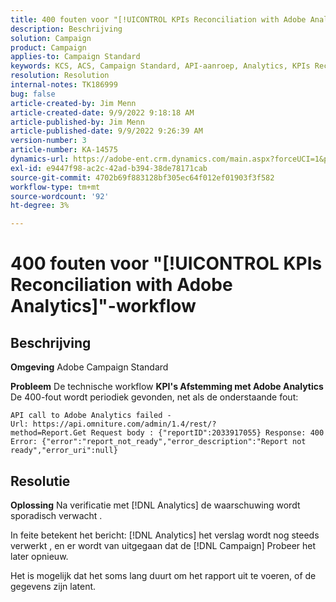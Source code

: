 ```yaml
---
title: 400 fouten voor "[!UICONTROL KPIs Reconciliation with Adobe Analytics]"-workflow
description: Beschrijving
solution: Campaign
product: Campaign
applies-to: Campaign Standard
keywords: KCS, ACS, Campaign Standard, API-aanroep, Analytics, KPIs Reconciliation with Adobe Analytics, 400-fout
resolution: Resolution
internal-notes: TK186999
bug: false
article-created-by: Jim Menn
article-created-date: 9/9/2022 9:18:18 AM
article-published-by: Jim Menn
article-published-date: 9/9/2022 9:26:39 AM
version-number: 3
article-number: KA-14575
dynamics-url: https://adobe-ent.crm.dynamics.com/main.aspx?forceUCI=1&pagetype=entityrecord&etn=knowledgearticle&id=90e43d53-2030-ed11-9db1-0022480866ad
exl-id: e9447f98-ac2c-42ad-b394-38de78171cab
source-git-commit: 4702b69f883128bf305ec64f012ef01903f3f582
workflow-type: tm+mt
source-wordcount: '92'
ht-degree: 3%

---
```


# 400 fouten voor &quot;[!UICONTROL KPIs Reconciliation with Adobe Analytics]&quot;-workflow

## Beschrijving


<b>Omgeving</b>
Adobe Campaign Standard

<b>Probleem</b>
De technische workflow <b>KPI&#39;s Afstemming met Adobe Analytics</b> De 400-fout wordt periodiek gevonden, net als de onderstaande fout:

```
API call to Adobe Analytics failed - Url: https://api.omniture.com/admin/1.4/rest/?method=Report.Get Request body : {"reportID":2033917055} Response: 400 Error: {"error":"report_not_ready","error_description":"Report not ready","error_uri":null}
```

## Resolutie


<b>Oplossing</b>
Na verificatie met [!DNL Analytics] de waarschuwing wordt sporadisch verwacht .

In feite betekent het bericht: [!DNL Analytics] het verslag wordt nog steeds verwerkt , en er wordt van uitgegaan dat de [!DNL Campaign] Probeer het later opnieuw.

Het is mogelijk dat het soms lang duurt om het rapport uit te voeren, of de gegevens zijn latent.
